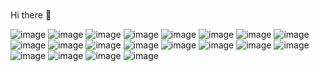 ###

Hi there 👋

![image](https://user-images.githubusercontent.com/47373280/148069945-2fdcd93f-069e-42bc-87da-2d1a2976c194.png)
![image](https://user-images.githubusercontent.com/47373280/148071422-edbf5cb8-77f4-4ec0-ae51-432dd01e36e7.png)
![image](https://user-images.githubusercontent.com/47373280/148071432-8a777075-cf33-4a41-90b3-606ca982e99d.png)<a href="https://www.tensorflow.org" rel="nofollow"><img src="https://camo.githubusercontent.com/5c6b7c7089d3f5332192f7e90af7a60f7b143a18fc16eee6f031b478d74309d3/68747470733a2f2f696d672e736869656c64732e696f2f62616467652f54656e736f72466c6f772d4646364630303f7374796c653d666f722d7468652d6261646765266c6f676f3d54656e736f72466c6f77266c6f676f436f6c6f723d7768697465" alt="" data-canonical-src="https://img.shields.io/badge/TensorFlow-FF6F00?style=for-the-badge&amp;logo=TensorFlow&amp;logoColor=white" style="max-width: 100%;"></a>
![image](https://user-images.githubusercontent.com/47373280/148071447-32e5e7b9-a864-416d-9e3f-546c24452ff5.png)
![image](https://user-images.githubusercontent.com/47373280/148071462-f22ce527-c8dd-4761-8f74-54e50b71d443.png)
![image](https://user-images.githubusercontent.com/47373280/148071518-9b89ba8a-2f42-4fd6-a03b-c010f7840cb7.png)
![image](https://user-images.githubusercontent.com/47373280/148071530-1d4117f7-7f28-4d48-b41d-b650a06283ac.png)
![image](https://user-images.githubusercontent.com/47373280/148071537-6d3f6b5f-f538-4a48-8f46-e6e9fd564f62.png)
![image](https://user-images.githubusercontent.com/47373280/148071581-75d47290-a6ca-4938-92f2-480e112e223e.png)
![image](https://user-images.githubusercontent.com/47373280/148071625-23e7fb7b-6298-48e9-8b7e-d16cb628ab99.png)
![image](https://user-images.githubusercontent.com/47373280/148071639-e9a471ca-17e8-4cff-8c40-f3c82d095673.png)
![image](https://user-images.githubusercontent.com/47373280/148071653-96a051fd-84d4-4887-ba36-0e6cbdda4dac.png)
![image](https://user-images.githubusercontent.com/47373280/148071716-f25b2ebb-007b-453b-ad68-5df6dce7a6a7.png)
![image](https://user-images.githubusercontent.com/47373280/148071734-8c79935e-e3fb-4ccb-a9ea-472accabe4f6.png)
![image](https://user-images.githubusercontent.com/47373280/148071750-be847792-e55f-4fdc-9774-37f48427c3ad.png)
![image](https://user-images.githubusercontent.com/47373280/148071759-f761201c-92d4-4634-8a2a-c5a3a1548427.png)
![image](https://user-images.githubusercontent.com/47373280/148071777-17792ace-58c5-4a16-bebb-1f669074eb88.png)
![image](https://user-images.githubusercontent.com/47373280/148071804-218fdd93-0ec4-4f95-95f1-054e54e5a97c.png)
![image](https://user-images.githubusercontent.com/47373280/148072021-fa2ace12-b279-4612-8a66-ae513fdc3275.png)
![image](https://user-images.githubusercontent.com/47373280/148072042-7878e9d6-90b2-4409-a4b7-50ce652070ba.png)


<!--- ### **DrGMC/DrGMC** is a ✨ _special_ ✨ repository because its `README.md` (this file) appears on your GitHub profile. 

Here are some ideas to get you started:

- 🔭 I’m currently working on ...
- 🌱 I’m currently learning ...
- 👯 I’m looking to collaborate on ...
- 🤔 I’m looking for help with ...
- 💬 Ask me about ...
- 📫 How to reach me: ...
- 😄 Pronouns: ...
- ⚡ Fun fact: ...
-->
